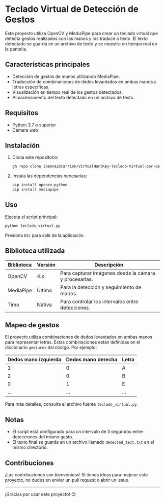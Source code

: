 # Teclado Virtual de Detección de Gestos

Este proyecto utiliza OpenCV y MediaPipe para crear un teclado virtual que detecta gestos realizados con las manos y los traduce a texto. El texto detectado se guarda en un archivo de texto y se muestra en tiempo real en la pantalla.

## Características principales
- Detección de gestos de manos utilizando MediaPipe.
- Traducción de combinaciones de dedos levantados en ambas manos a letras específicas.
- Visualización en tiempo real de los gestos detectados.
- Almacenamiento del texto detectado en un archivo de texto.

## Requisitos
- Python 3.7 o superior
- Cámara web

## Instalación
1. Clona este repositorio:
   ```bash
   gh repo clone Joanna20Carrion/VirtualHandKey-Teclado-Virtual-por-Gestos-de-Manos
   ```
2. Instala las dependencias necesarias:
   ```bash
   pip install opencv-python
   pip install mediapipe

   ```

## Uso
Ejecuta el script principal:
```bash
python teclado_virtual.py
```

Presiona `ESC` para salir de la aplicación.

## Biblioteca utilizada
| Biblioteca  | Versión | Descripción                                        |
|-------------|---------|----------------------------------------------------|
| OpenCV      | 4.x     | Para capturar imágenes desde la cámara y procesarlas. |
| MediaPipe   | Última  | Para la detección y seguimiento de manos.         |
| Time        | Nativa  | Para controlar los intervalos entre detecciones.  |

## Mapeo de gestos
El proyecto utiliza combinaciones de dedos levantados en ambas manos para representar letras. Estas combinaciones están definidas en el diccionario `gestures` del código. Por ejemplo:

| Dedos mano izquierda | Dedos mano derecha | Letra |
|-----------------------|--------------------|-------|
| 1                     | 0                  | A     |
| 2                     | 0                  | B     |
| 0                     | 1                  | E     |
| ...                   | ...                | ...   |

Para más detalles, consulta el archivo fuente `teclado_virtual.py`.

## Notas
- El script está configurado para un intervalo de 3 segundos entre detecciones del mismo gesto.
- El texto final se guarda en un archivo llamado `detected_text.txt` en el mismo directorio.

## Contribuciones
¡Las contribuciones son bienvenidas! Si tienes ideas para mejorar este proyecto, no dudes en enviar un pull request o abrir un issue.

---
¡Gracias por usar este proyecto! 😊

